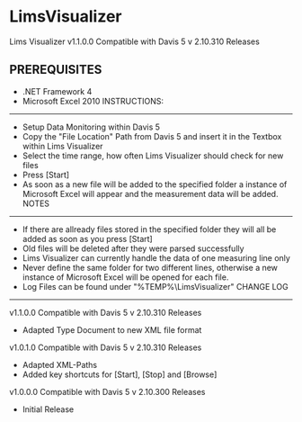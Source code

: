 LimsVisualizer
==============
Lims Visualizer v1.1.0.0
Compatible with Davis 5 v 2.10.310 Releases

PREREQUISITES
-------------
- .NET Framework 4
- Microsoft Excel 2010
INSTRUCTIONS:
-------------
- Setup Data Monitoring within Davis 5
- Copy the "File Location" Path from Davis 5 and insert it in
  the Textbox within Lims Visualizer
- Select the time range, how often Lims Visualizer should
  check for new files
- Press [Start]
- As soon as a new file will be added to the specified
  folder a instance of Microsoft Excel will appear and the
  measurement data will be added.
NOTES
-----
- If there are allready files stored in the specified folder
  they will all be added as soon as you press [Start]
- Old files will be deleted after they were parsed
  successfully
- Lims Visualizer can currently handle the data of one
  measuring line only
- Never define the same folder for two different lines,
  otherwise a new instance of Microsoft Excel will be opened
  for each file.
- Log Files can be found under "%TEMP%\LimsVisualizer"
CHANGE LOG
----------
v1.1.0.0
Compatible with Davis 5 v 2.10.310 Releases
- Adapted Type Document to new XML file format

v1.0.1.0
Compatible with Davis 5 v 2.10.310 Releases
- Adapted XML-Paths
- Added key shortcuts for [Start], [Stop] and [Browse]

v1.0.0.0
Compatible with Davis 5 v 2.10.300 Releases
- Initial Release